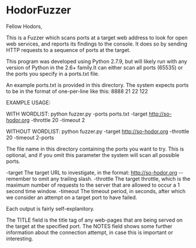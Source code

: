 # HodorFuzzer
Fellow Hodors,

This is a Fuzzer which scans ports at a target web address to look for open web services, and reports its findings to the console. 
It does so by sending HTTP requests to a sequence of ports at the target.

This program was developed using Python 2.7.9, but will likely run with any version of Python in the 2.6+ family.It can either scan all ports (65535) or the ports you specify in a ports.txt file. 

An example ports.txt is provided in this directory. 
The system expects ports to be in the format of one-per-line like this: 
8888 
21 
22 
122

EXAMPLE USAGE: 

WITH WORDLIST: python fuzzer.py -ports ports.txt -target http://so-hodor.org -throttle 20 -timeout 2 

WITHOUT WORDLIST: python fuzzer.py -target http://so-hodor.org -throttle 20 -timeout 2-ports 

The file name in this directory containing the ports you want to try. This is optional, and if you omit this parameter the system will scan all possible ports.

-target The target URL to investigate, in the format: http://so-hodor.org -- remember to omit any trailing slash.
-throttle The target throttle, which is the maximum number of requests to the server that are allowed to occur a 1 second time window. -timeout The timeout period, in seconds, after which we consider an attempt on a target port to have failed.

Each output is fairly self-explanitory. 

The TITLE field is the title tag of any web-pages that are being served on the target at the specified port. The NOTES field shows some further information about the connection attempt, in case this is important or interesting. 

